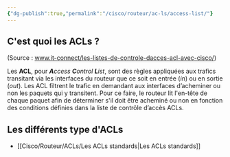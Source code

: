 ```yaml
---
{"dg-publish":true,"permalink":"/cisco/routeur/ac-ls/access-list/"}
---
```


## C'est quoi les ACLs ?
(Source : www.it-connect/les-listes-de-controle-dacces-acl-avec-cisco/)

Les **ACL**, pour _**A**ccess **C**ontrol **L**ist_, sont des règles appliquées aux trafics transitant via les interfaces du routeur que ce soit en entrée (_in_) ou en sortie (_out_). Les ACL filtrent le trafic en demandant aux interfaces d’acheminer ou non les paquets qui y transitent. Pour ce faire, le routeur lit l'en-tête de chaque paquet afin de déterminer s'il doit être acheminé ou non en fonction des conditions définies dans la liste de contrôle d’accès ACLs.

## Les différents type d'ACLs

- [[Cisco/Routeur/ACLs/Les ACLs standards\|Les ACLs standards]]


